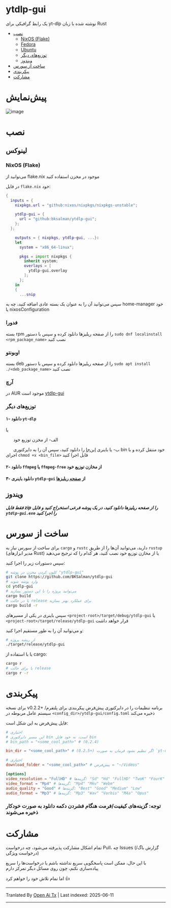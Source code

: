 # ytdlp-gui
یک رابط گرافیکی برای yt-dlp نوشته شده با زبان Rust

- [نصب](https://github.com/BKSalman/ytdlp-gui#installation)
  - [NixOS (Flake)](https://github.com/BKSalman/ytdlp-gui#nixos-flake)
  - [Fedora](https://github.com/BKSalman/ytdlp-gui#fedora)
  - [Ubuntu](https://github.com/BKSalman/ytdlp-gui#ubuntu)
  - [توزیع‌های دیگر](https://github.com/BKSalman/ytdlp-gui#other-distributions)
  - [ویندوز](https://github.com/BKSalman/ytdlp-gui#windows)
- [ساخت از سورس](https://github.com/BKSalman/ytdlp-gui#build-from-source)
- [پیکربندی](https://github.com/BKSalman/ytdlp-gui#configuration)
- [مشارکت](https://github.com/BKSalman/ytdlp-gui#contribution)

# پیش‌نمایش
![image](https://github.com/user-attachments/assets/edeecfe8-4d5b-4f10-b5e3-35188d9a23a5)


# نصب
## لینوکس

### NixOS (Flake)
می‌توانید از flake.nix موجود در مخزن استفاده کنید

در فایل `flake.nix` خود:
```nix
{
  inputs = {
    nixpkgs.url = "github:nixos/nixpkgs/nixpkgs-unstable";

    ytdlp-gui = {
      url = "github:bksalman/ytdlp-gui";
    };
  };

    outputs = { nixpkgs, ytdlp-gui, ...}:
    let
      system = "x86_64-linux";

      pkgs = import nixpkgs {
        inherit system;
        overlays = [
          ytdlp-gui.overlay
        ];
      };
    in
    {
      ...snip
```

سپس می‌توانید آن را به عنوان یک بسته عادی اضافه کنید، چه به home-manager خود یا nixosConfiguration

### فدورا
بسته rpm را از صفحه ریلیزها دانلود کرده و سپس با دستور ``sudo dnf localinstall <rpm_package_name>`` نصب کنید

### اوبونتو
بسته deb را از صفحه ریلیزها دانلود کرده و سپس با دستور ``sudo apt install ./<deb_package_name>`` نصب کنید

### آرچ

در AUR موجود است [ytdlp-gui](https://aur.archlinux.org/packages/ytdlp-gui)

### توزیع‌های دیگر

#### ۱- دانلود ``yt-dlp``
یا

&nbsp; &nbsp; &nbsp; الف- از مخزن توزیع خود

&nbsp; &nbsp; &nbsp; ب- یا باینری [این‌جا](https://github.com/yt-dlp/yt-dlp/releases/latest/download/yt-dlp) را دانلود کنید، سپس آن را به دایرکتوری bin خود منتقل کرده و با اجرای `chmod +x <bin_file>` قابل اجرا کنید

#### ۲- دانلود ``ffmpeg`` یا ``ffmpeg-free`` از مخازن توزیع خود


#### ۳- دانلود باینری ``ytdlp-gui`` از [صفحه ریلیزها](https://github.com/BKSalman/ytdlp-gui/releases)

## ویندوز
##### فقط فایل zip را از صفحه ریلیزها دانلود کنید، در یک پوشه فرعی استخراج کنید و فایل ``ytdlp-gui.exe`` را اجرا کنید

# ساخت از سورس
برای ساخت از سورس نیاز به `cargo` و `rustc` دارید، می‌توانید آن‌ها را از طریق `rustup` (مدیر ابزارهای Rust) یا از مخازن توزیع خود نصب کنید، هر کدام را که ترجیح می‌دهید

سپس دستورات زیر را اجرا کنید:
```bash
# کلون کردن مخزن در پوشه "ytdlp-gui"
git clone https://github.com/BKSalman/ytdlp-gui
# وارد پوشه شوید
cd ytdlp-gui
# می‌توانید پروژه را با این دستور بسازید
cargo build
# یا در حالت release برای عملکرد بهتر بسازید
cargo build -r
```
سپس باینری در یکی از مسیرهای `<project-root>/target/debug/ytdlp-gui` یا `<project-root>/target/release/ytdlp-gui` قرار خواهد داشت

و می‌توانید آن را به طور مستقیم اجرا کنید:
```bash
# از ریشه پروژه
./target/release/ytdlp-gui
```

یا با استفاده از cargo:
```bash
cargo r
# یا برای حالت release
cargo r -r
```

# پیکربندی

برای نسخه v0.2.2+ برنامه تنظیمات را در دایرکتوری پیش‌فرض پیکربندی برای پلتفرم/سیستم عامل مربوطه در ``<config_dir>/ytdlp-gui/config.toml`` ذخیره می‌کند

فایل پیش‌فرض به این شکل است:

```toml
# اختیاری
# این مسیر دایرکتوری bin است، نه خود فایل bin
# bin_path = "<some_cool_path>" # (0.2.4)

bin_dir = "<some_cool_path>" # (0.2.5+) اگر تنظیم نشود فرمان به صورت `yt-dlp <app_args>` اجرا می‌شود

# اختیاری
download_folder = "<some_cool_path>" # پیش‌فرض = "~/Videos"

[options]
video_resolution = "FullHD" # گزینه‌ها: "Sd" "Hd" "FullHD" "TwoK" "FourK"
video_format = "Mp4" # گزینه‌ها: "Mp4" "Mkv" "Webm"
audio_quality = "Good" # گزینه‌ها: "Best" "Good" "Medium" "Low"
audio_format = "Mp3" # گزینه‌ها: "Mp3" "Wav" "Vorbis" "M4a" "Opus"
```

### توجه: گزینه‌های کیفیت/فرمت هنگام فشردن دکمه دانلود به صورت خودکار ذخیره می‌شوند

# مشارکت
تمام اشکال مشارکت پذیرفته می‌شود، چه درخواست Pull، چه Issues (گزارش باگ/درخواست ویژگی)

با این حال، ممکن است پاسخگویی سریع نداشته باشم یا درخواست‌ها را سریع پیاده‌سازی نکنم، چون روی مسائل دیگر تمرکز دارم

اما تمام تلاش خود را خواهم کرد 👍

---

Tranlated By [Open Ai Tx](https://github.com/OpenAiTx/OpenAiTx) | Last indexed: 2025-06-11

---